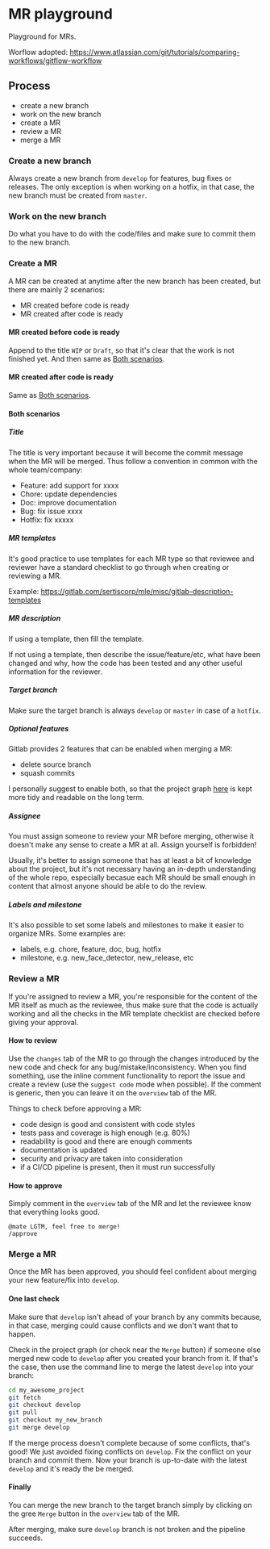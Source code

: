 # MR playground

Playground for MRs.

Worflow adopted: https://www.atlassian.com/git/tutorials/comparing-workflows/gitflow-workflow

## Process
- create a new branch
- work on the new branch
- create a MR
- review a MR
- merge a MR

### Create a new branch
Always create a new branch from `develop` for features, bug fixes or releases. The only exception is when working on a hotfix, in that case, the new branch must be created from `master`.

### Work on the new branch
Do what you have to do with the code/files and make sure to commit them to the new branch.

### Create a MR
A MR can be created at anytime after the new branch has been created, but there are mainly 2 scenarios:
- MR created before code is ready
- MR created after code is ready

#### MR created before code is ready
Append to the title `WIP` or `Draft`, so that it's clear that the work is not finished yet. And then same as [Both scenarios](https://gitlab.com/-/ide/project/rgall/mr-playground/tree/docs/readme/-/README.md/#both-scenarios).

#### MR created after code is ready
Same as [Both scenarios](https://gitlab.com/-/ide/project/rgall/mr-playground/tree/docs/readme/-/README.md/#both-scenarios).

#### Both scenarios

##### Title
The title is very important because it will become the commit message when the MR will be merged. Thus follow a convention in common with the whole team/company:
- Feature: add support for xxxx
- Chore: update dependencies
- Doc: improve documentation
- Bug: fix issue xxxx
- Hotfix: fix xxxxx

##### MR templates
It's good practice to use templates for each MR type so that reviewee and reviewer have a standard checklist to go through when creating or reviewing a MR.

Example: https://gitlab.com/sertiscorp/mle/misc/gitlab-description-templates

##### MR description
If using a template, then fill the template.

If not using a template, then describe the issue/feature/etc, what have been changed and why, how the code has been tested and any other useful information for the reviewer.

##### Target branch
Make sure the target branch is always `develop` or `master` in case of a `hotfix`.

##### Optional features
Gitlab provides 2 features that can be enabled when merging a MR:
- delete source branch
- squash commits

I personally suggest to enable both, so that the project graph [here](https://gitlab.com/rgall/mr-playground/-/network/master) is kept more tidy and readable on the long term.

##### Assignee
You must assign someone to review your MR before merging, otherwise it doesn't make any sense to create a MR at all. Assign yourself is forbidden!

Usually, it's better to assign someone that has at least a bit of knowledge about the project, but it's not necessary having an in-depth understanding of the whole repo, especially becasue each MR should be small enough in content that almost anyone should be able to do the review.

##### Labels and milestone
It's also possible to set some labels and milestones to make it easier to organize MRs. Some examples are:
- labels, e.g. chore, feature, doc, bug, hotfix
- milestone, e.g. new_face_detector, new_release, etc

### Review a MR
If you're assigned to review a MR, you're responsible for the content of the MR itself as much as the reviewee, thus make sure that the code is actually working and all the checks in the MR template checklist are checked before giving your approval.

#### How to review
Use the `changes` tab of the MR to go through the changes introduced by the new code and check for any bug/mistake/inconsistency. When you find something, use the inline comment functionality to report the issue and create a review (use the `suggest code` mode when possible). If the comment is generic, then you can leave it on the `overview` tab of the MR.

Things to check before approving a MR:
- code design is good and consistent with code styles
- tests pass and coverage is high enough (e.g. 80%)
- readability is good and there are enough comments
- documentation is updated
- security and privacy are taken into consideration
- if a CI/CD pipeline is present, then it must run successfully

#### How to approve
Simply comment in the `overview` tab of the MR and let the reviewee know that everything looks good.

```
@mate LGTM, feel free to merge!
/approve
```

### Merge a MR
Once the MR has been approved, you should feel confident about merging your new feature/fix into `develop`.

#### One last check
Make sure that `develop` isn't ahead of your branch by any commits because, in that case, merging could cause conflicts and we don't want that to happen.

Check in the project graph (or check near the `Merge` button) if someone else merged new code to `develop` after you created your branch from it. If that's the case, then use the command line to merge the latest `develop` into your branch:

```bash
cd my_awesome_project
git fetch
git checkout develop
git pull
git checkout my_new_branch
git merge develop
```

If the merge process doesn't complete because of some conflicts, that's good! We just avoided fixing conflicts on `develop`. Fix the conflict on your branch and commit them. Now your branch is up-to-date with the latest `develop` and it's ready the be merged.

#### Finally
You can merge the new branch to the target branch simply by clicking on the gree `Merge` button in the `overview` tab of the MR.

After merging, make sure `develop` branch is not broken and the pipeline succeeds.



